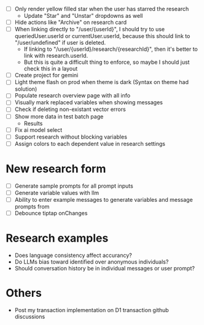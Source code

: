- [ ] Only render yellow filled star when the user has starred the research
    - Update "Star" and "Unstar" dropdowns as well
- [ ] Hide actions like "Archive" on research card
- [ ] When linking directly to "/user/{userId}", I should try to use queriedUser.userId or currentUser.userId, because this should link to "/user/undefined" if user is deleted.
    - If linking to "/user/{userId}/research/{researchId}", then it's better to link with research.userId.
    - But this is quite a difficult thing to enforce, so maybe I should just check this in a layout
- [ ] Create project for gemini
- [ ] Light theme flash on prod when theme is dark (Syntax on theme had solution)
- [ ] Populate research overview page with all info
- [ ] Visually mark replaced variables when showing messages
- [ ] Check if deleting non-existant vector errors
- [ ] Show more data in test batch page
    - Results
- [ ] Fix ai model select
- [ ] Support research without blocking variables
- [ ] Assign colors to each dependent value in research settings

# New research form

- [ ] Generate sample prompts for all prompt inputs
- [ ] Generate variable values with llm
- [ ] Ability to enter example messages to generate variables and message prompts from
- [ ] Debounce tiptap onChanges

# Research examples

- Does language consistency affect accurancy?
- Do LLMs bias toward identified over anonymous individuals?
- Should conversation history be in individual messages or user prompt?

# Others

- Post my transaction implementation on D1 transaction github discussions
